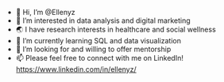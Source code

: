 - 👋 Hi, I’m @Ellenyz
- 👀 I’m interested in data analysis and digital marketing
- 🌏 I have research interests in healthcare and social wellness
- 🌱 I’m currently learning SQL and data visualization
- 💞️ I’m looking for and willing to offer mentorship
- 📫 Please feel free to connect with me on LinkedIn! https://www.linkedin.com/in/ellenyz/

<!---
Ellenyz/Ellenyz is a ✨ special ✨ repository because its `README.md` (this file) appears on your GitHub profile.
You can click the Preview link to take a look at your changes.
--->
